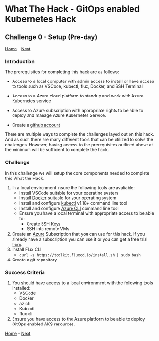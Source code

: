 # What The Hack - GitOps enabled Kubernetes Hack

## Challenge 0 - Setup (Pre-day)

[Home](../readme.md) - [Next](challenge01.md)

### Introduction

The prerequisites for completing this hack are as follows:

* Access to a local computer with admin access to install or have access to tools such as VSCode, kubectl, flux, Docker, and SSH Terminal

* Access to a Azure cloud platform to standup and work with Azure Kubernetes service

* Access to Azure subscription with appropriate rights to be able to deploy and manage Azure Kubernetes Service.

* Create a [github account]()

There are multiple ways to complete the challenges layed out on this hack. And as such there are many different tools that can be utilized to solve the challenges. However, having access to the prerequisites outlined above at the minimum will be sufficient to complete the hack.

### Challenge

In this challenge we will setup the core components needed to complete this What the Hack.

1. In a local environment insure the following tools are avaliable:
   * Install [VSCode](https://code.visualstudio.com/) suitable for your operating system
   * Install [Docker](https://www.docker.com/get-started) suitable for your operating system
   * Install and configure [kubectl](https://kubernetes.io/docs/tasks/tools/install-kubectl/) v1.18+ command line tool
   * Install and configure [Azure CLI](https://docs.microsoft.com/en-us/cli/azure/install-azure-cli?view=azure-cli-latest) command line tool
   * Ensure you have a local terminal with appropriate access to be able to:
      * Create SSH Keys
      * SSH into remote VMs
2. Create an [Azure](https://azure.microsoft.com/) Subscription that you can use for this hack. If you already have a subscription you can use it or you can get a free trial [here](https://azure.microsoft.com/free/).
3. Install Flux CLI
    * `curl -s https://toolkit.fluxcd.io/install.sh | sudo bash` 
4. Create a git repository

### Success Criteria

1. You should have access to a local environment with the following tools installed:
   * VSCode
   * Docker
   * az cli
   * Kubectl
   * flux cli
2. Ensure you have access to the Azure platform to be able to deploy GitOps enabled AKS resources.

[Home](../readme.md) - [Next](challenge01.md)
